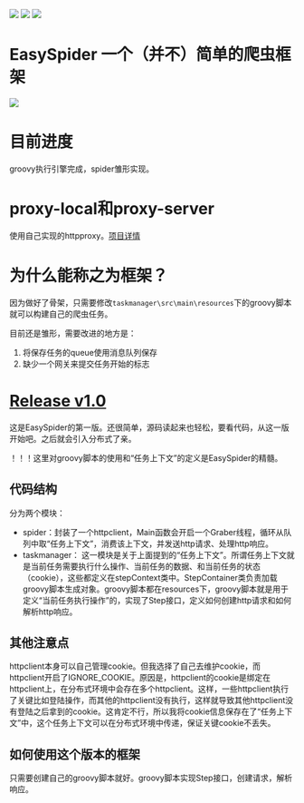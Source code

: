 [![](https://travis-ci.org/arloor/EasySpider.svg?branch=master)](https://travis-ci.org/arloor/EasySpider)
[![](https://img.shields.io/github/last-commit/arloor/EasySpider.svg?style=flat)](https://github.com/arloor/EasySpider/commit/master)
![](https://img.shields.io/github/languages/code-size/arloor/EasySpider.svg?style=flat)

# EasySpider 一个（并不）简单的爬虫框架

![](http://arloor.com/img/%E7%88%AC%E8%99%AB%E7%B3%BB%E7%BB%9F%E9%83%A8%E7%BD%B2%E5%9B%BE.png)

# 目前进度

groovy执行引擎完成，spider雏形实现。

# proxy-local和proxy-server

使用自己实现的httpproxy。[项目详情](https://github.com/arloor/HttpProxy)

# 为什么能称之为框架？

因为做好了骨架，只需要修改`taskmanager\src\main\resources`下的groovy脚本就可以构建自己的爬虫任务。

目前还是雏形，需要改进的地方是：

1. 将保存任务的queue使用消息队列保存
2. 缺少一个网关来提交任务开始的标志

# [Release v1.0](https://github.com/arloor/EasySpider/tree/f987ff7a71e92a2fd69562db44dd8d27bd5ff71b)

这是EasySpider的第一版。还很简单，源码读起来也轻松，要看代码，从这一版开始吧。之后就会引入分布式了亲。

！！！这里对groovy脚本的使用和“任务上下文”的定义是EasySpider的精髓。

## 代码结构


分为两个模块：

- spider：封装了一个httpclient，Main函数会开启一个Graber线程，循环从队列中取“任务上下文”，消费该上下文，并发送http请求、处理http响应。
- taskmanager： 这一模块是关于上面提到的“任务上下文”。所谓任务上下文就是当前任务需要执行什么操作、当前任务的数据、和当前任务的状态（cookie），这些都定义在stepContext类中。StepContainer类负责加载groovy脚本生成对象。groovy脚本都在resources下，groovy脚本就是用于定义“当前任务执行操作”的，实现了Step接口，定义如何创建http请求和如何解析http响应。

## 其他注意点

httpclient本身可以自己管理cookie。但我选择了自己去维护cookie，而httpclient开启了IGNORE_COOKIE。原因是，httpclient的cookie是绑定在httpclient上，在分布式环境中会存在多个httpclient。这样，一些httpclient执行了关键比如登陆操作，而其他的httpclient没有执行，这样就导致其他httpclient没有登陆之后拿到的cookie。这肯定不行，所以我将cookie信息保存在了“任务上下文”中，这个任务上下文可以在分布式环境中传递，保证关键cookie不丢失。

## 如何使用这个版本的框架

只需要创建自己的groovy脚本就好。groovy脚本实现Step接口，创建请求，解析响应。